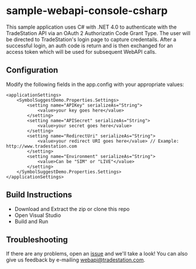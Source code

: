 ﻿# sample-webapi-console-csharp

This sample application uses C# with .NET 4.0 to authenticate with the TradeStation API via an OAuth 2 Authorizatin Code Grant Type. The user will be directed to TradeStation's login page to capture credentails. After a successful login, an auth code is return and is then exchanged for an access token which will be used for subsequent WebAPI calls.

## Configuration
Modify the following fields in the app.config with your appropriate values:

    <applicationSettings>
        <SymbolSuggestDemo.Properties.Settings>
            <setting name="APIKey" serializeAs="String">
                <value>your key goes here</value>
            </setting>
            <setting name="APISecret" serializeAs="String">
                <value>your secret goes here</value>
            </setting>
            <setting name="RedirectUri" serializeAs="String">
                <value>your redirect URI goes here</value> // Example: http://www.tradestation.com
            </setting>
            <setting name="Environment" serializeAs="String">
                <value>Can be "SIM" or "LIVE"</value>
            </setting>
        </SymbolSuggestDemo.Properties.Settings>
    </applicationSettings>

## Build Instructions
* Download and Extract the zip or clone this repo
* Open Visual Studio
* Build and Run

## Troubleshooting
If there are any problems, open an [issue](https://github.com/tradestation/sample-webapi-console-csharp/issues) and we'll take a look! You can also give us feedback by e-mailing webapi@tradestation.com.
